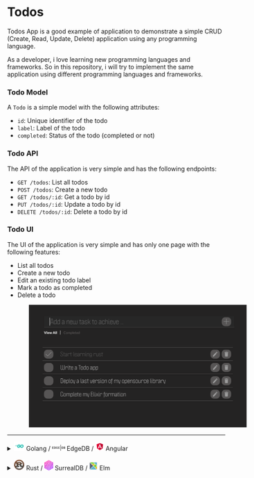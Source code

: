 # Todos

Todos App is a good example of application to demonstrate a simple CRUD (Create, Read, Update, Delete) application using any programming language.

As a developer, i love learning new programming languages and frameworks. So in this repository, i will try to implement the same application using different programming languages and frameworks.

### Todo Model

A `Todo` is a simple model with the following attributes:

- `id`: Unique identifier of the todo
- `label`: Label of the todo
- `completed`: Status of the todo (completed or not)


### Todo API

The API of the application is very simple and has the following endpoints:

- `GET /todos`: List all todos
- `POST /todos`: Create a new todo
- `GET /todos/:id`: Get a todo by id
- `PUT /todos/:id`: Update a todo by id
- `DELETE /todos/:id`: Delete a todo by id

### Todo UI

The UI of the application is very simple and has only one page with the following features:

- List all todos
- Create a new todo
- Edit an existing todo label
- Mark a todo as completed
- Delete a todo
<div style="width: 100%; text-align: center;">
    <img alt="todo view" style="border: 0; margin-left: 50px" src="assets/todo-ui.png" width="700px"/>
</div>

___

<details>
    <summary>
        <img src="assets/go.png" style="width: 25px">  Golang / <img src="assets/edgedb.png" style="width: 30px"> EdgeDB  / <img src="assets/angular.png" style="width: 20px"> Angular
    </summary>


- **Backend**: [Golang 1.20](https://golang.org/)

- **Frontend**: [Angular 16](https://angular.io/)

- **Database**: [EdgeDB v3](https://edgedb.com/)


#### 🛵 How to run the application ?

If you have `makefile` installed on your machine, you can run the following command to build and run the application:

````shell
 cd golang-edgeDB-angular && make build_and_run
````

or you can run the following commands:

````shell
cd golang-edgeDB-angular/front \
  && ng build  --output-path ../back/static \
  && cd ../back \
  && go run main.go
````
then open your browser and navigate to `http://localhost:3000/`.

<img src="assets/go.png" style="width: 25px"> In this example, i've used <a href="https://golang.org/">Golang</a> as a backend language and <a href="https://gofiber.io/">Fiber v2 </a> framework to build the API.
Since I used version 1.20 of Golang, it was an opportunity to test the use of `generics` that appeared in version 1.18. 

An example of usage of generics in the project 👇

```go
package utils

type (
	Consumer[T any] func(T) error
	Supplier[T any] func() (T, error)
)

func HandleSup[T any](supplier Supplier[T], consumer Consumer[T]) error {
	if t, err := supplier(); err != nil {
		return err
	} else {
		return consumer(t)
	}
}
```



<img src="assets/edgedb.png" style="width: 30px"> To store the data, i've chosen <a href="https://edgedb.com/">EdgeDB</a> as a database. It is a new database built on top of PostgreSQL. 
It is a very interesting database with a really nice type system an a powerful query language. 

An example of schema to define the Todo model 👇
``` sql
module default {

    type Todo {
        required label: str {
            constraint min_len_value(1);
        }
        completed: bool {
            default := false;
        }
        
        constraint exclusive on ( str_trim( str_lower( .label ) ) );
    }
}
```

An example of query to get a todo by id 👇
```sql
SELECT default::Todo {
    id,
    label,
    completed
} FILTER .id = <uuid>$0;
```

and to check if a todo with a specific label exists:

``` sql
SELECT count( 
    (SELECT default::Todo FILTER .lable = <str>$0)
) > 0;
```

I highly recommend you to check it out 😉.

<img src="assets/angular.png" style="width: 20px"> For the frontend, i've used <a href="https://angular.io/">Angular</a> framework, 
<a href="https://angular.io/guide/signals">Angular Signals</a> instead of <a href="https://rxjs.dev/">RxJS</a>
and <a href="https://ngrx.io/">NgRx</a> to manage the state of the application with Redux pattern.

</details>
<br>

<details>
    <summary>
        <img src="assets/rust.png" style="width: 25px">  Rust / <img src="assets/surrealdb.png" style="width: 20px"> SurrealDB  / <img src="assets/elm.png" style="width: 20px"> Elm
    </summary>

- **Backend**: [Rust 1.71.0](https://www.rust-lang.org/)

- **Frontend**: [Elm 0.19.1](https://elm-lang.org/)

- **Database**: [SurrealDB v1.0.0-beta.9+20230402](https://surrealdb.com/)




#### 🛵 How to run the application ?

If you have `makefile` installed on your machine, you can run the following command to build and run the application:

````shell
 cd rust-surrealDB-Elm && make build_and_run
````

or you can run the following commands:

````shell
cd rust-surrealDB-Elm/front \
  && ng build  --output-path ../back/static \
  && cd ../back \
  && cargo run 
````
then open your browser and navigate to `http://localhost:8080/`.

<img src="assets/rust.png" style="width: 20px"> For this second implementation of the todo-app, i've choosen <a href="https://rust-lang.org">Rust programming language</a>. It's not the easiest one but i love it. I've already try it before, but this time i've decided to give a try to one of its most popular web framework : <a href="https://rocket.rs/">Rocket rs</a>. It's a really good framework that provide `derive macros` to easily write API endpoints.  

````rust
#[post("/", data = "<request>")]
pub async fn create(request: Form<AddTodoRequest>, db: &State<DB>) -> Result<Json<TodoDto>, TodoError> {
    create_todo(request.into_inner(), db.inner()).await.map(Json)
}
````
<br>
<br>

<img src="assets/surrealdb.png" style="width: 20px"> I love learning new stuffs, so for this example i've decided to try a new database. <a href="https://surrealdb.com/">SurrealDB</a> is a new database written in `Rust` that provide a sql-style query language. 

An example of query to check if a todo exist with a given label 👇
```sql
SELECT * FROM (
    SELECT * FROM count(
        (
            SELECT * FROM type::table($table)
            WHERE string::trim(string::lowercase(label)) = $label
        )
    )
)[0] > 0
```

<img src="assets/elm.png" style="width: 20px"> What's about <a href="https://elm-lang.org">Elm</a>? Elm is defined by its creator as `a delightful language for reliable web applications`. In fact, Elm is a functional, typed and error free language. As a Java developer, I am not really familiar with Functional Languages even if i've already tried languages à <a href="https://fsharp.org/">F#</a> or <a href="https://elixir-lang.org/">Elixir</a>. But Elm is really easy to learn. And any developer can learn and write elm code in few days.

I've choose Elm to this implementation because, this language is really awesome. Like Rust, it is `error free`, that mean that if your code compile, it could not fail at runtime. It's perfect to write robust web applications 🦾.


```elm
filterBarView : FilterOption -> Html TodoActions
filterBarView option =
    let
        classes =
            case option of
                All ->
                    ( filterOptionClass ++ " " ++ filterActiveClass, filterOptionClass )

                Completed ->
                    ( filterOptionClass, filterOptionClass ++ " " ++ filterActiveClass )
    in
    div [ class filterBlocClass ]
        [ span [ class <| Tuple.first classes, onClick <| ChangeFilter All ] [ text "View All" ]
        , div [ class filterDividerClass ] []
        , span [ class <| Tuple.second classes, onClick <| ChangeFilter Completed ] [ text "Completed" ]
        ]

```


</details>



<br><br>
